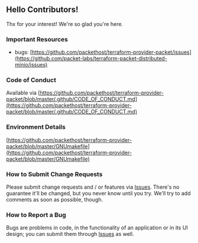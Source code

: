 ## Hello Contributors!
  Thx for your interest! We're so glad you're here. 

### Important Resources
  - bugs: [https://github.com/packethost/terraform-provider-packet/issues](https://github.com/packet-labs/terraform-packet-distributed-minio/issues)

### Code of Conduct
Available via [https://github.com/packethost/terraform-provider-packet/blob/master/.github/CODE_OF_CONDUCT.md](https://github.com/packethost/terraform-provider-packet/blob/master/.github/CODE_OF_CONDUCT.md)

### Environment Details
[https://github.com/packethost/terraform-provider-packet/blob/master/GNUmakefile](https://github.com/packethost/terraform-provider-packet/blob/master/GNUmakefile)

### How to Submit Change Requests
Please submit change requests and / or features via [Issues](https://github.com/packethost/terraform-provider-packet/issues). There's no guarantee it'll be changed, but you never know until you try. We'll try to add comments as soon as possible, though.

### How to Report a Bug
Bugs are problems in code, in the functionality of an application or in its UI design; you can submit them through [Issues](https://github.com/packethost/terraform-provider-packet/issues) as well.
